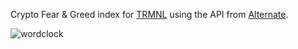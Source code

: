 Crypto Fear & Greed index for [TRMNL](https://github.com/usetrmnl) using the API from [Alternate](https://alternative.me).

![wordclock](https://github.com/user-attachments/assets/6e54ec3d-4424-4a92-9a2a-1c3515fc46ce)
